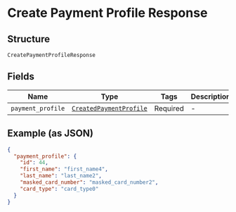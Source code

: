 
# Create Payment Profile Response

## Structure

`CreatePaymentProfileResponse`

## Fields

| Name | Type | Tags | Description |
|  --- | --- | --- | --- |
| `payment_profile` | [`CreatedPaymentProfile`](../../doc/models/created-payment-profile.md) | Required | - |

## Example (as JSON)

```json
{
  "payment_profile": {
    "id": 44,
    "first_name": "first_name4",
    "last_name": "last_name2",
    "masked_card_number": "masked_card_number2",
    "card_type": "card_type0"
  }
}
```

